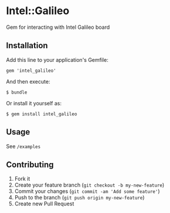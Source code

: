 # Intel::Galileo

Gem for interacting with Intel Galileo board

## Installation

Add this line to your application's Gemfile:

    gem 'intel_galileo'

And then execute:

    $ bundle

Or install it yourself as:

    $ gem install intel_galileo

## Usage

See `/examples`

## Contributing

1. Fork it
2. Create your feature branch (`git checkout -b my-new-feature`)
3. Commit your changes (`git commit -am 'Add some feature'`)
4. Push to the branch (`git push origin my-new-feature`)
5. Create new Pull Request
